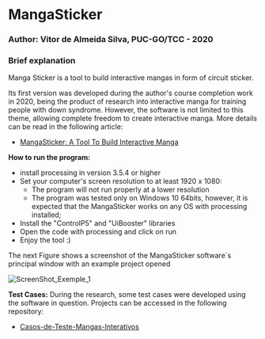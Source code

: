 
# MangaSticker

### Author: Vitor de Almeida Silva, PUC-GO/TCC - 2020

### Brief explanation

Manga Sticker is a tool to build interactive mangas in form of circuit sticker. 

Its first version was developed during the author's course completion work in 2020, being the product of research into interactive manga for training people with down syndrome. However, the software is not limited to this theme, allowing complete freedom to create interactive manga. More details can be read in the following article:
- [MangaSticker: A Tool To Build Interactive Manga](https://ijcaonline.org/archives/volume174/number11/31723-2021920989/)


**How to run the program:**

 - install processing in version 3.5.4 or higher
 - Set your computer's screen resolution to at least 1920 x 1080:
	 - The program will not run properly at a lower resolution
	 - The program was tested only on Windows 10 64bits, however, it is expected that the MangaSticker works on any OS with processing installed; 
- Install the "ControlP5" and "UiBooster" libraries
- Open the code with processing and click on run
- Enjoy the tool :)

The next Figure shows a screenshot of the MangaSticker software´s principal window with an example project opened

![ScreenShot_Exemple_1](https://user-images.githubusercontent.com/75094095/124301744-99347180-db36-11eb-8a99-27ef2bd17769.jpg)

**Test Cases:**
During the research, some test cases were developed using the software in question. Projects can be accessed in the following repository:
 - [Casos-de-Teste-Mangas-Interativos](https://github.com/Vitor0534/Casos-de-Teste-Mangas-Interativos)